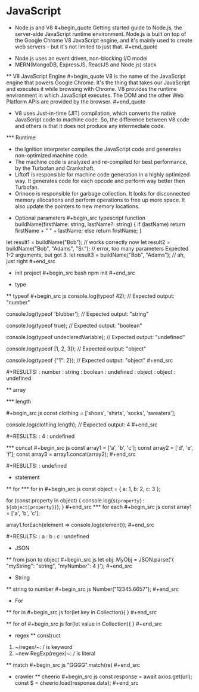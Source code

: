 # JavaScript



* Node.js and V8
#+begin_quote
Getting started guide to Node.js, the server-side JavaScript runtime environment. Node.js is built on top of the Google Chrome V8 JavaScript engine, and it's mainly used to create web servers - but it's not limited to just that.
#+end_quote

- Node.js uses an event driven, non-blocking I/O model
- MERN(MongoDB, ExpressJS, ReactJS and Node.js) stack

** V8 JavaScript Engine
#+begin_quote
V8 is the name of the JavaScript engine that powers Google Chrome. It's the thing that takes our JavaScript and executes it while browsing with Chrome. V8 provides the runtime environment in which JavaScript executes. The DOM and the other Web Platform APIs are provided by the browser.
#+end_quote

- V8 uses Just-in-time (JIT) compilation, which converts the native JavaScript code to machine code. So, the difference between V8 code and others is that it does not produce any intermediate code.

*** Runtime
- the Ignition interpreter compiles the JavaScript code and generates non-optimized machine code.
- The machine code is analyzed and re-compiled for best performance, by the Turbofan and Crankshaft.
- Liftoff is responsible for machine code generation in a highly optimized way. It generates code for each opcode and perform way better then Turbofan.
- Orinoco is responsible for garbage collection. It looks for disconnected memory allocations and perform operations to free up more space. It also update the pointers to new memory locations.

* Optional parameters
#+begin_src typescript
function buildName(firstName: string, lastName?: string) {
  if (lastName) return firstName + " " + lastName;
  else return firstName;
}

let result1 = buildName("Bob"); // works correctly now
let result2 = buildName("Bob", "Adams", "Sr."); // error, too many parameters
Expected 1-2 arguments, but got 3.
let result3 = buildName("Bob", "Adams"); // ah, just right
#+end_src

* init project
#+begin_src bash
npm init
#+end_src

* type

** typeof
#+begin_src js
console.log(typeof 42);
// Expected output: "number"

console.log(typeof 'blubber');
// Expected output: "string"

console.log(typeof true);
// Expected output: "boolean"

console.log(typeof undeclaredVariable);
// Expected output: "undefined"

console.log(typeof [1, 2, 3]);
// Expected output: "object"

console.log(typeof {"1": 2});
// Expected output: "object"
#+end_src

#+RESULTS:
: number
: string
: boolean
: undefined
: object
: object
: undefined

** array

*** length

#+begin_src js
const clothing = ['shoes', 'shirts', 'socks', 'sweaters'];

console.log(clothing.length);
// Expected output: 4
#+end_src

#+RESULTS:
: 4
: undefined

*** concat
#+begin_src js
const array1 = ['a', 'b', 'c'];
const array2 = ['d', 'e', 'f'];
const array3 = array1.concat(array2);
#+end_src

#+RESULTS:
: undefined


* statement

** for
*** for in
#+begin_src js
const object = { a: 1, b: 2, c: 3 };

for (const property in object) {
  console.log(`${property}: ${object[property]}`);
}
#+end_src
*** for each
#+begin_src js
const array1 = ['a', 'b', 'c'];

array1.forEach(element => console.log(element));
#+end_src

#+RESULTS:
: a
: b
: c
: undefined

* JSON

** from json to object
#+begin_src js
let obj: MyObj = JSON.parse('{ "myString": "string", "myNumber": 4 }');
#+end_src

* String

** string to number
#+begin_src js
Number("12345.6657");
#+end_src

* For

** for in
#+begin_src js
for(let key in Collection){
}
#+end_src

** for of
#+begin_src js
for(let value in Collection){
}
#+end_src


* regex
** construct
1. ~/regex/~: / is keyword
2. ~new RegExp(regex)~: / is literal

** match
#+begin_src js
"GGGG".match(re)
#+end_src
* crawler
** cheerio
#+begin_src js
const response = await axios.get(url);
const $ = cheerio.load(response.data);
#+end_src

